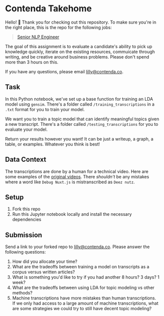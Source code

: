 # Contenda Takehome
Hello! 👋 Thank you for checking out this repository. To make sure you're in the right place, this is the repo for the following jobs:

> [Senior NLP Engineer](https://jobs.wrk.xyz/contenda/25040)


The goal of this assignment is to evaluate a candidate's ability to pick up knowledge quickly, iterate on the existing resources, commuicate through writing, and be creative around business problems. Please don't spend more than 3 hours on this.

If you have any questions, please email lilly@contenda.co.

## Task
In this Python notebook, we've set up a base function for training an LDA model using `gensim`. There's a folder called `/training_transcriptions` in a `.txt` format for you to train your model.

We want you to train a topic model that can identify meaningful topics given a new transcript. There's a folder called `/testing_transcriptions` for you to evaluate your model. 

Return your results however you want! It can be just a writeup, a graph, a table, or examples. Whatever you think is best! 

## Data Context
The transcriptions are done by a human for a technical video. Here are some examples of the [original videos](https://www.learnwithjason.dev/episodes). There *shouldn't* be any mistakes where a word like `Debug Nuxt.js` is mistranscribed as `Deez nutz`. 

## Setup
1. Fork this repo
2. Run this Jupyter notebook locally and install the necessary dependencies

## Submission
Send a link to your forked repo to lilly@contenda.co. Please answer the following questions:
1. How did you allocate your time?
2. What are the tradeoffs between training a model on transcripts as a corpus versus written articles?
3. What is something you'd like to try if you had another 8 hours? 3 days? 1 week?
4. What are the tradeoffs between using LDA for topic modeling vs other methods? 
5. Machine transcriptions have more mistakes than human transcriptions. If we only had access to a large amount of machine transcriptions, what are some strategies we could try to still have decent topic modeling?


